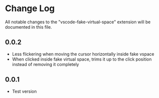 # Change Log

All notable changes to the "vscode-fake-virtual-space" extension will be documented in this file.

## 0.0.2

- Less flickering when moving the cursor horizontally inside fake vspace
- When clicked inside fake virtual space, trims it up to the click position instead of removing it completely

## 0.0.1

- Test version
